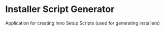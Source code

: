 # Installer Script Generator

Application for creating Inno Setup Scripts (used for generating installers)
